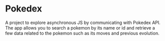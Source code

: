 # Pokedex

A project to explore asynchronous JS by communicating with Pokedex API. The app allows you to search a pokemon by its name or id and retrieve a few data related to the pokemon such as its moves and previous evolution.